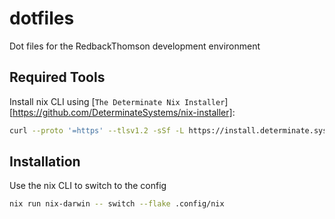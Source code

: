# dotfiles

Dot files for the RedbackThomson development environment

## Required Tools

Install nix CLI using [`The Determinate Nix Installer`][https://github.com/DeterminateSystems/nix-installer]:

```bash
curl --proto '=https' --tlsv1.2 -sSf -L https://install.determinate.systems/nix | sh -s -- install
```

## Installation

Use the nix CLI to switch to the config

```bash
nix run nix-darwin -- switch --flake .config/nix
```